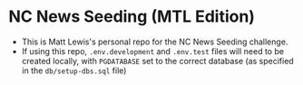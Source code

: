 # NC News Seeding (MTL Edition)

- This is Matt Lewis's personal repo for the NC News Seeding challenge.
- If using this repo, `.env.development` and `.env.test` files will need to be created locally, with `PGDATABASE` set to the correct database (as specified in the `db/setup-dbs.sql` file)
